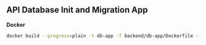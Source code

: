 ## API Database Init and Migration App

**Docker**

```bash
docker build --progress=plain -t db-app -f backend/db-app/Dockerfile --target=dev .
```
